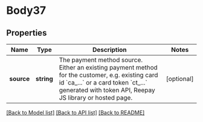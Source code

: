 # Body37

## Properties
Name | Type | Description | Notes
------------ | ------------- | ------------- | -------------
**source** | **string** | The payment method source. Either an existing payment method for the customer, e.g. existing card id &#x60;ca_...&#x60; or a card token &#x60;ct_...&#x60; generated with token API, Reepay JS library or hosted page. | [optional] 

[[Back to Model list]](../README.md#documentation-for-models) [[Back to API list]](../README.md#documentation-for-api-endpoints) [[Back to README]](../README.md)


